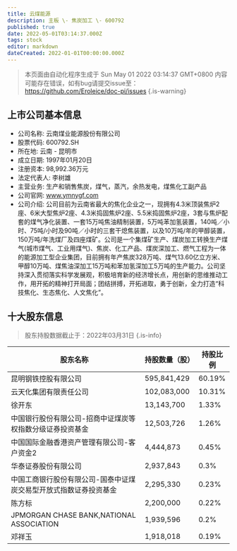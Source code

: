```yaml
---
title: 云煤能源
description: 主板 \- 焦炭加工 \- 600792
published: true
date: 2022-05-01T03:14:37.000Z
tags: stock
editor: markdown
dateCreated: 2022-01-01T00:00:00.000Z
---
```


> 本页面由自动化程序生成于 Sun May 01 2022 03:14:37 GMT+0800
> 内容可能存在错误，如有bug请提交issue至：https://github.com/Eroleice/doc-pi/issues
{.is-warning}

## 上市公司基本信息
- 公司名称: 云南煤业能源股份有限公司
- 股票代码: 600792.SH
- 所在地: 云南 - 昆明市
- 成立日期: 1997年01月20日
- 注册资本: 98,992.36万元
- 法定代表人: 李树雄
- 主营业务: 生产和销售焦炭，煤气，蒸汽，余热发电，煤焦化工副产品
- 公司官网: www.ymnygf.com
- 公司介绍: 公司目前为云南省最大的焦化企业之一，现拥有4.3米顶装焦炉2座、6米大型焦炉2座、4.3米捣固焦炉2座、5.5米捣固焦炉2座，3套与焦炉配套的煤气净化装置、一套15万吨焦油精制装置，5万吨苯加氢装置，140吨／小时、75吨/小时及90吨／小时的三套干熄焦装置，以及10万吨/年的甲醇装置，150万吨/年洗煤厂及四座煤矿。公司是一个集煤矿生产、煤炭加工转换生产煤气(城市煤气、工业用煤气)、焦炭、化工产品、煤炭深加工、燃气工程为一体的能源加工型企业集团，目前拥有年产焦炭328万吨、煤气13.60亿立方米、甲醇10万吨、煤焦油深加工15万吨和苯加氢深加工5万吨的生产能力。公司坚持深入贯彻落实科学发展观，积极培育新的经济增长点，用创新的思维推动工作，用开拓的精神打开局面；团结拼搏，开拓进取，勇于创新，全力打造“科技焦化、生态焦化、人文焦化”。


## 十大股东信息
> 股东持股数据截止于：2022年03月31日
{.is-info}

| 股东名称 | 持股数量（股） | 持股比例 |
| --- | --- | --- |
| 昆明钢铁控股有限公司 | 595,841,429 | 60.19% |
| 云天化集团有限责任公司 | 102,083,000 | 10.31% |
| 徐开东 | 13,143,700 | 1.33% |
| 中国银行股份有限公司-招商中证煤炭等权指数分级证券投资基金 | 12,503,726 | 1.26% |
| 中国国际金融香港资产管理有限公司-客户资金2 | 4,444,873 | 0.45% |
| 华泰证券股份有限公司 | 2,937,843 | 0.3% |
| 中国工商银行股份有限公司-国泰中证煤炭交易型开放式指数证券投资基金 | 2,295,330 | 0.23% |
| 陈方标 | 2,200,000 | 0.22% |
| JPMORGAN CHASE   BANK,NATIONAL ASSOCIATION | 1,939,596 | 0.2% |
| 邓祥玉 | 1,918,018 | 0.19% |




